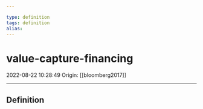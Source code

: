 ```yaml
---

type: definition
tags: definition
alias:
---
```


# value-capture-financing

2022-08-22 10:28:49
Origin: [[bloomberg2017]] 

---

## Definition
